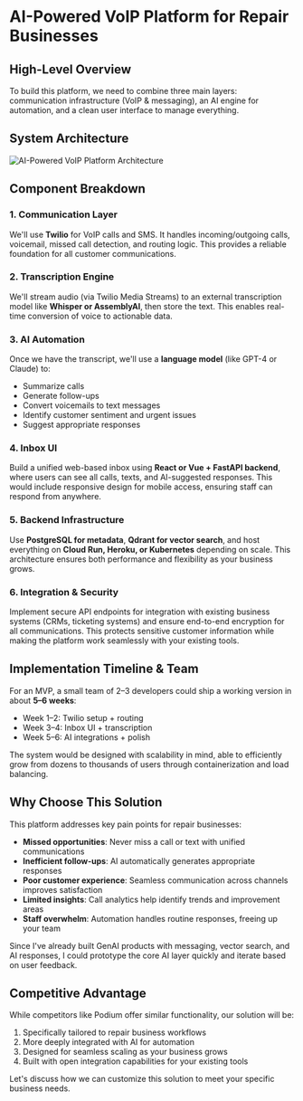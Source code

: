 # AI-Powered VoIP Platform for Repair Businesses

## High-Level Overview
To build this platform, we need to combine three main layers: communication infrastructure (VoIP & messaging), an AI engine for automation, and a clean user interface to manage everything.

## System Architecture

![AI-Powered VoIP Platform Architecture](architecture_diagram.png)

## Component Breakdown

### 1. Communication Layer
We'll use **Twilio** for VoIP calls and SMS. It handles incoming/outgoing calls, voicemail, missed call detection, and routing logic. This provides a reliable foundation for all customer communications.

### 2. Transcription Engine
We'll stream audio (via Twilio Media Streams) to an external transcription model like **Whisper or AssemblyAI**, then store the text. This enables real-time conversion of voice to actionable data.

### 3. AI Automation
Once we have the transcript, we'll use a **language model** (like GPT-4 or Claude) to:
* Summarize calls
* Generate follow-ups
* Convert voicemails to text messages
* Identify customer sentiment and urgent issues
* Suggest appropriate responses

### 4. Inbox UI
Build a unified web-based inbox using **React or Vue + FastAPI backend**, where users can see all calls, texts, and AI-suggested responses. This would include responsive design for mobile access, ensuring staff can respond from anywhere.

### 5. Backend Infrastructure
Use **PostgreSQL for metadata**, **Qdrant for vector search**, and host everything on **Cloud Run, Heroku, or Kubernetes** depending on scale. This architecture ensures both performance and flexibility as your business grows.

### 6. Integration & Security
Implement secure API endpoints for integration with existing business systems (CRMs, ticketing systems) and ensure end-to-end encryption for all communications. This protects sensitive customer information while making the platform work seamlessly with your existing tools.

## Implementation Timeline & Team

For an MVP, a small team of 2–3 developers could ship a working version in about **5–6 weeks**:
- Week 1–2: Twilio setup + routing
- Week 3–4: Inbox UI + transcription
- Week 5–6: AI integrations + polish

The system would be designed with scalability in mind, able to efficiently grow from dozens to thousands of users through containerization and load balancing.

## Why Choose This Solution

This platform addresses key pain points for repair businesses:
- **Missed opportunities**: Never miss a call or text with unified communications
- **Inefficient follow-ups**: AI automatically generates appropriate responses
- **Poor customer experience**: Seamless communication across channels improves satisfaction
- **Limited insights**: Call analytics help identify trends and improvement areas
- **Staff overwhelm**: Automation handles routine responses, freeing up your team

Since I've already built GenAI products with messaging, vector search, and AI responses, I could prototype the core AI layer quickly and iterate based on user feedback.

## Competitive Advantage

While competitors like Podium offer similar functionality, our solution will be:
1. Specifically tailored to repair business workflows
2. More deeply integrated with AI for automation
3. Designed for seamless scaling as your business grows
4. Built with open integration capabilities for your existing tools

Let's discuss how we can customize this solution to meet your specific business needs.
